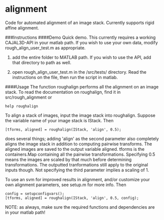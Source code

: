 alignment
=========

Code for automated alignment of an image stack. Currently supports rigid affine alignment.

###Instructions
####Demo
Quick demo. This currently requires a working CAJAL3D-API in your matlab path. If you wish to use your own data, modify rough\_align\_user\_test.m as appropriate.

1. add the entire folder to MATLAB path. If you wish to use the API, add that directory to path as well.

2. open rough\_align\_user\_test.m in the /src/tests/ directory. Read the instructions on the file, then run the script in matlab. 

####Usage
The function roughalign performs all the alignment on an image stack. To read the documentation on roughalign, find it in src/rough\_alignment or

	help roughalign

To align a stack of images, input the image stack into roughalign. Suppose the variable name of your image stack is IStack. Then

	[tforms, aligned] = roughalign(IStack, 'align', 0.5);

does several things; adding 'align' as the second parameter also completely aligns the image stack in addition to computing pairwise transforms. The aligned images are saved to the output variable aligned. tforms is the containers.Map containing all the pairwise transformations. Specifying 0.5 means the images are scaled by that much before determining transformations. The outputted tranformations still apply to the original inputs though. Not specifying the third parameter implies a scaling of 1.

To use an svm for improved results in alignment, and/or customize your own alignment parameters, see setup.m for more info. Then

    config = setupconfigvars();
    [tforms, aligned] = roughalign(IStack, 'align', 0.5, config);

NOTE: as always, make sure the required functions and dependencies are in your matlab path!

